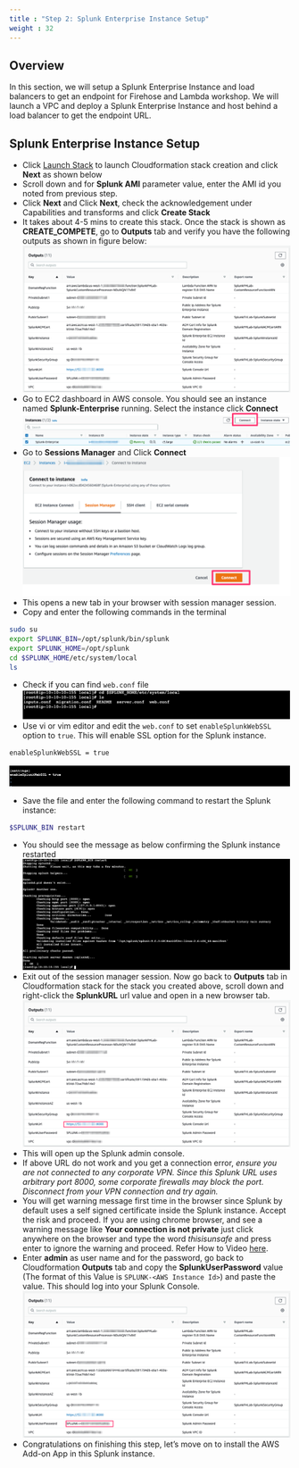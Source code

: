 ```yaml
---
title : "Step 2: Splunk Enterprise Instance Setup"
weight : 32
---
```



## Overview

In this section, we will setup a Splunk Enterprise Instance and load balancers to get an endpoint for Firehose and Lambda workshop. We will launch a VPC and deploy a Splunk Enterprise Instance and host behind a load balancer to get the endpoint URL.


## Splunk Enterprise Instance Setup

- Click [Launch Stack](https://console.aws.amazon.com/cloudformation/home#/stacks/new?stackName=SplunkGDIWorkshopStack&templateURL=https://ws-assets-prod-iad-r-iad-ed304a55c2ca1aee.s3.us-east-1.amazonaws.com/5039b0de-622d-4224-8760-d9dff0c13e0b/SplunkFirehoseLabModule_Latest.yml) to launch Cloudformation stack creation and click **Next** as shown below
- Scroll down and for **Splunk AMI** parameter value, enter the AMI id you noted from previous step. 
- Click **Next** and Click **Next**, check the acknowledgement under Capabilities and transforms and click **Create Stack**
- It takes about 4-5 mins to create this stack. Once the stack is shown as **CREATE_COMPETE**, go to **Outputs** tab and verify you have the following outputs as shown in figure below:
 ![architecture](/static/10_prerequisites/splunk_instance/cftoutputs.png)
- Go to EC2 dashboard in AWS console. You should see an instance named **Splunk-Enterprise** running. Select the instance click **Connect**
 ![architecture](/static/10_prerequisites/splunk_instance/ec2instance.png)
- Go to **Sessions Manager** and Click **Connect**
![architecture](/static/10_prerequisites/splunk_instance/ec2connect.png)
- This opens a new tab in your browser with session manager session. 
- Copy and enter the following commands in the terminal
```bash
sudo su
export SPLUNK_BIN=/opt/splunk/bin/splunk
export SPLUNK_HOME=/opt/splunk
cd $SPLUNK_HOME/etc/system/local
ls
```
- Check if you can find `web.conf` file
![architecture](/static/10_prerequisites/splunk_instance/webconf.png)
- Use vi or vim editor and edit the `web.conf` to set `enableSplunkWebSSL` option to `true`. This will enable SSL option for the Splunk instance.
```bash
enableSplunkWebSSL = true
```
![architecture](/static/10_prerequisites/splunk_instance/webconfssl.png)
- Save the file and enter the following command to restart the Splunk instance:
```bash
$SPLUNK_BIN restart
```
- You should see the message as below confirming the Splunk instance restarted  
![architecture](/static/10_prerequisites/splunk_instance/splunkrestart.png)
- Exit out of the session manager session. Now go back to **Outputs** tab in Cloudformation stack for the stack you created above, scroll down and right-click the **SplunkURL** url value and open in a new browser tab. 
![architecture](/static/10_prerequisites/splunk_instance/splunkurl.png)
- This will open up the Splunk admin console. 
- If above URL do not work and you get a connection error, *ensure you are not connected to any corporate VPN. Since this Splunk URL uses arbitrary port 8000, some corporate firewalls may block the port. Disconnect from your VPN connection and try again.*
- You will get warning message first time in the browser since Splunk by default uses a self signed certificate inside the Splunk instance. Accept the risk and proceed. If you are using chrome browser, and see a warning message like **Your connection is not private** just click anywhere on the browser and type the word *thisisunsafe* and press enter to ignore the warning and proceed. Refer How to Video [here](https://www.youtube.com/results?search_query=chrome+this+is+unsafe+bypass).
- Enter **admin** as user name and for the password, go back to Cloudformation **Outputs** tab and copy the **SplunkUserPassword** value (The format of this Value is `SPLUNK-<AWS Instance Id>`)  and paste the value. This should log into your Splunk Console.
![architecture](/static/10_prerequisites/splunk_instance/splunkpasswd.png)
- Congratulations on finishing this step, let’s move on to install the AWS Add-on App in this Splunk instance.
